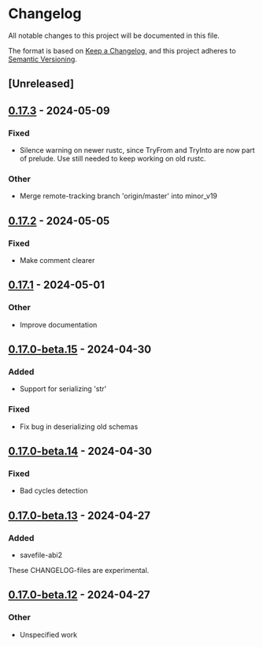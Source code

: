# Changelog
All notable changes to this project will be documented in this file.

The format is based on [Keep a Changelog](https://keepachangelog.com/en/1.0.0/),
and this project adheres to [Semantic Versioning](https://semver.org/spec/v2.0.0.html).

## [Unreleased]

## [0.17.3](https://github.com/avl/savefile/compare/savefile-v0.17.2...savefile-v0.17.3) - 2024-05-09

### Fixed
- Silence warning on newer rustc, since TryFrom and TryInto are now part of prelude. Use still needed to keep working on old rustc.

### Other
- Merge remote-tracking branch 'origin/master' into minor_v19

## [0.17.2](https://github.com/avl/savefile/compare/savefile-v0.17.1...savefile-v0.17.2) - 2024-05-05

### Fixed
- Make comment clearer

## [0.17.1](https://github.com/avl/savefile/compare/savefile-v0.17.0...savefile-v0.17.1) - 2024-05-01

### Other
- Improve documentation

## [0.17.0-beta.15](https://github.com/avl/savefile/compare/savefile-v0.17.0-beta.14...savefile-v0.17.0-beta.15) - 2024-04-30

### Added
- Support for serializing 'str'

### Fixed
- Fix bug in deserializing old schemas

## [0.17.0-beta.14](https://github.com/avl/savefile/compare/savefile-v0.17.0-beta.13...savefile-v0.17.0-beta.14) - 2024-04-30

### Fixed
- Bad cycles detection

## [0.17.0-beta.13](https://github.com/avl/savefile/compare/savefile-v0.17.0-beta.12...savefile-v0.17.0-beta.13) - 2024-04-27

### Added
- savefile-abi2

These CHANGELOG-files are experimental.

## [0.17.0-beta.12](https://github.com/avl/savefile/compare/savefile-v0.17.0-beta.11...savefile-v0.17.0-beta.12) - 2024-04-27

### Other
- Unspecified work
